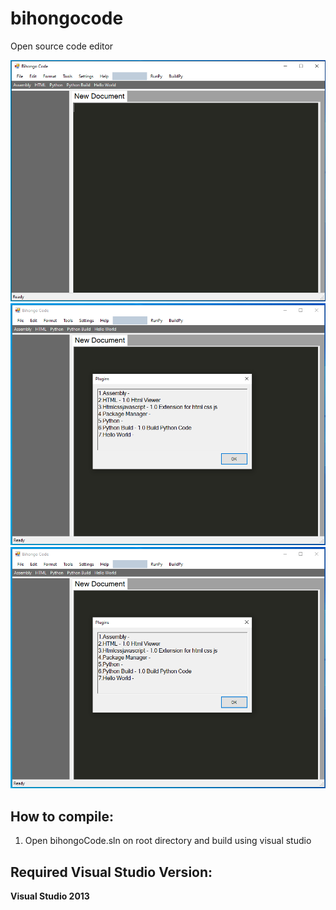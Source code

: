 # bihongocode
Open source code editor

![alt text](https://github.com/SojebSikder/bihongocode/blob/main/ss/img1.PNG?raw=true)
![alt text](https://github.com/SojebSikder/bihongocode/blob/main/ss/img2.PNG?raw=true)
![alt text](https://github.com/SojebSikder/bihongocode/blob/main/ss/img2.PNG?raw=true)

## How to compile: ##
1. Open bihongoCode.sln on root directory and build using visual studio

## Required Visual Studio Version: ##

**Visual Studio 2013**